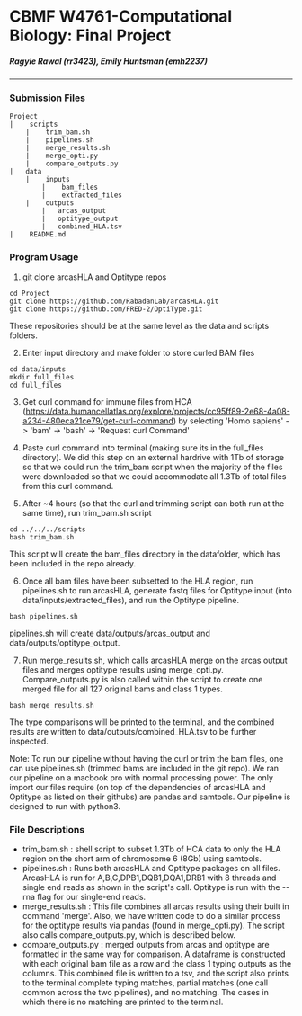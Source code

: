 # CBMF W4761-Computational Biology: Final Project

##### Ragyie Rawal (rr3423), Emily Huntsman (emh2237)
***
### Submission Files
```
Project
|    scripts
    |    trim_bam.sh
    |    pipelines.sh
    |    merge_results.sh
    |    merge_opti.py
    |    compare_outputs.py
|   data
    |    inputs
        |    bam_files
        |    extracted_files
    |    outputs
        |   arcas_output
        |   optitype_output
        |   combined_HLA.tsv
|    README.md
```

### Program Usage
1. git clone arcasHLA and Optitype repos
```
cd Project
git clone https://github.com/RabadanLab/arcasHLA.git
git clone https://github.com/FRED-2/OptiType.git
```
These repositories should be at the same level as the data and scripts folders.

2. Enter input directory and make folder to store curled BAM files
```
cd data/inputs
mkdir full_files
cd full_files
```

3. Get curl command for immune files from HCA (https://data.humancellatlas.org/explore/projects/cc95ff89-2e68-4a08-a234-480eca21ce79/get-curl-command) by selecting 'Homo sapiens' -> 'bam' -> 'bash' -> 'Request curl Command'

4. Paste curl command into terminal (making sure its in the full_files directory). We did this step on an external hardrive with 1Tb of storage so that we could run the trim_bam script when the majority of the files were downloaded so that we could accommodate all 1.3Tb of total files from this curl command.

5. After ~4 hours (so that the curl and trimming script can both run at the same time), run trim_bam.sh script
```
cd ../../../scripts
bash trim_bam.sh
```
This script will create the bam_files directory in the datafolder, which has been included in the repo already.

6. Once all bam files have been subsetted to the HLA region, run pipelines.sh to run arcasHLA, generate fastq files for Optitype input (into data/inputs/extracted_files), and run the Optitype pipeline.
```
bash pipelines.sh
```
pipelines.sh will create data/outputs/arcas_output and data/outputs/optitype_output.

7. Run merge_results.sh, which calls arcasHLA merge on the arcas output files and merges optitype results using merge_opti.py. Compare_outputs.py is also called within the script to create one merged file for all 127 original bams and class 1 types.
```
bash merge_results.sh
```
The type comparisons will be printed to the terminal, and the combined results are written to data/outputs/combined_HLA.tsv to be further inspected.

Note: To run our pipeline without having the curl or trim the bam files, one can use pipelines.sh (trimmed bams are included in the git repo).
We ran our pipeline on a macbook pro with normal processing power. The only import our files require (on top of the dependencies of arcasHLA and Optitype as listed on their githubs) are pandas and samtools. Our pipeline is designed to run with python3.

### File Descriptions
- trim_bam.sh : shell script to subset 1.3Tb of HCA data to only the HLA region on the short arm of chromosome 6 (8Gb) using samtools.
- pipelines.sh : Runs both arcasHLA and Optitype packages on all files. ArcasHLA is run for A,B,C,DPB1,DQB1,DQA1,DRB1 with 8 threads and single end reads as shown in the script's call. Optitype is run with the --rna flag for our single-end reads. 
- merge_results.sh : This file combines all arcas results using their built in command 'merge'. Also, we have written code to do a similar process for the optitype results via pandas (found in merge_opti.py). The script also calls compare_outputs.py, which is described below. 
- compare_outputs.py : merged outputs from arcas and optitype are formatted in the same way for comparison. A dataframe is constructed with each original bam file as a row and the class 1 typing outputs as the columns. This combined file is written to a tsv, and the script also prints to the terminal complete typing matches, partial matches (one call common across the two pipelines), and no matching. The cases in which there is no matching are printed to the terminal.